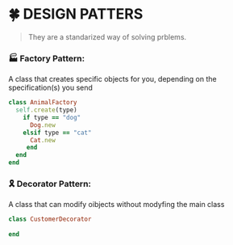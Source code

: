 # 🍀 DESIGN PATTERS
> They are a standarized way of solving prblems.

### 🏭 Factory Pattern:
A class that creates specific objects for you, depending on the specification(s) you send

```ruby
class AnimalFactory
  self.create(type)
    if type == "dog"
      Dog.new
    elsif type == "cat"
      Cat.new
     end
  end
end
```

### 🎗️ Decorator Pattern:
A class that can modify oibjects without modyfing the main class

```ruby
class CustomerDecorator
  
end
```
